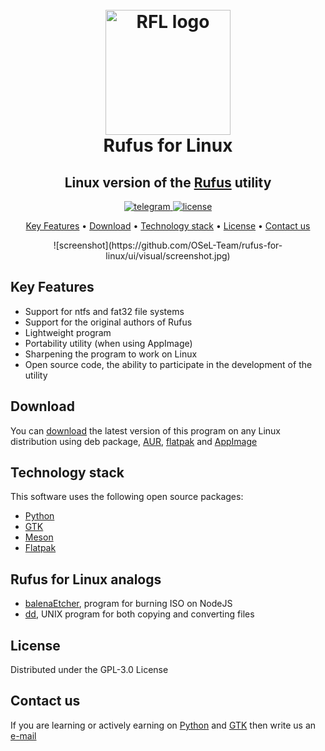 <h1 align="center">
  <br>
  <a href="https://osel.pp.ua/"><img src="https://github.com/OSeL-Team/rufus-for-linux/tree/ui/visual/rfl-logo.svg" alt="RFL logo" width="200"></a>
  <br>
  Rufus for Linux
  <br>
</h1>

<h2 align="center">Linux version of the <a href="https://rufus.ie/en/" target="_blank">Rufus</a> utility
</h2>

<p align="center">
  <a href="https://t.me/crazy_linux_chat"><img src="https://github.com/OSeL-Team/rufus-for-linux/tree/ui/visual/chat-telegram.svg" alt="telegram">
  </a>
  <a href="https://www.gnu.org/licenses/gpl-3.0.html">
    <img src="https://github.com/OSeL-Team/rufus-for-linux/tree/ui/visual/license-gpl.svg" alt="license">
  </a>
</p>

<p align="center">
  <a href="#key-features">Key Features</a> •
  <a href="#download">Download</a> •
  <a href="#technology-stack">Technology stack</a> •
  <a href="#license">License</a> • 
  <a href="#contact-us">Contact us</a> 
</p>

<p align="center">
![screenshot](https://github.com/OSeL-Team/rufus-for-linux/ui/visual/screenshot.jpg)
</p>

## Key Features
+ Support for ntfs and fat32 file systems
+ Support for the original authors of Rufus
+ Lightweight program
+ Portability utility (when using AppImage)
+ Sharpening the program to work on Linux
+ Open source code, the ability to participate in the development of the utility

## Download
You can [download](https://github.com/OSeL-Team/rufus-for-linux/releases) the latest version of this program on any Linux distribution using deb package, [AUR](https://aur.archlinux.org/packages/rufus-for-linux), [flatpak](https://www.flathub.org/home) and [AppImage](https://www.appimagehub.com/)

## Technology stack
This software uses the following open source packages:

+ [Python](https://www.python.org/)
+ [GTK](https://www.gtk.org/)
+ [Meson](https://mesonbuild.com/)
+ [Flatpak](https://flatpak.org/)

## Rufus for Linux analogs

- [balenaEtcher](https://www.balena.io/etcher/), program for burning ISO on NodeJS
- [dd](https://wiki.archlinux.org/title/Dd), UNIX program for both copying and converting files

## License
Distributed under the GPL-3.0 License

## Contact us
If you are learning or actively earning on 
[Python](https://www.python.org/) and [GTK](https://www.gtk.org/) 
then write us an [e-mail](ketronix2@gmail.com)


